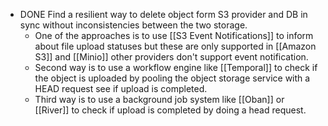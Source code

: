 - DONE Find a resilient way to delete object form S3 provider and DB in sync without inconsistencies between the two storage.
	- One of the approaches is to use [[S3 Event Notifications]] to inform about file upload statuses but these are only supported in [[Amazon S3]] and [[Minio]] other providers don't support event notification.
	- Second way is to use a workflow engine like [[Temporal]] to check if the object is uploaded by pooling the object storage service with a HEAD request see if upload is completed.
	- Third way is to use a background job system like [[Oban]] or [[River]] to check if upload is completed by doing a head request.